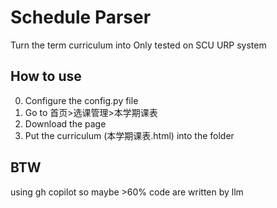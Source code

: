 # Schedule Parser
Turn the term curriculum into
Only tested on SCU URP system  

## How to use
0. Configure the config.py file
1. Go to 首页>选课管理>本学期课表
2. Download the page
3. Put the curriculum (本学期课表.html) into the folder

## BTW
using gh copilot so maybe >60% code are written by llm
